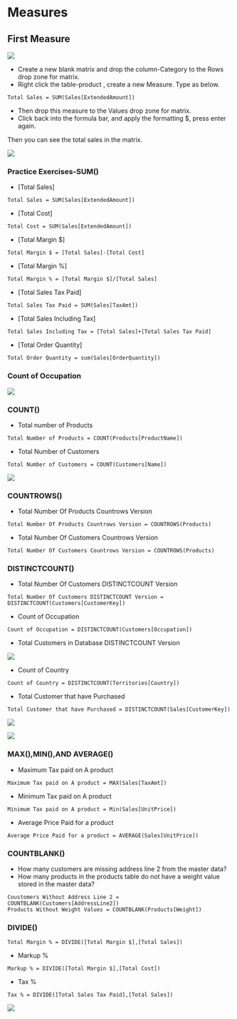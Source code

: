# Measures

## First Measure

![](.gitbook/assets/image%20%2811%29.png)

* Create a new blank matrix and drop the column-Category to the Rows drop zone for matrix. 
* Right click the table-product , create a new Measure. Type as below.

```text
Total Sales = SUM(Sales[ExtendedAmount])

```

* Then drop this measure to the Values drop zone for matrix.
* Click back into the formula bar, and apply the formatting $, press enter again.

Then you can see the total sales in the matrix.

![](.gitbook/assets/image%20%2870%29.png)

### Practice Exercises-SUM\(\)

* \[Total Sales\]

```text
Total Sales = SUM(Sales[ExtendedAmount])
```

* \[Total Cost\]

```text
Total Cost = SUM(Sales[ExtendedAmount])
```

* \[Total Margin $\]

```text
Total Margin $ = [Total Sales]-[Total Cost]
```

* \[Total Margin %\]

```text
Total Margin % = [Total Margin $]/[Total Sales]
```

* \[Total Sales Tax Paid\]

```text
Total Sales Tax Paid = SUM(Sales[TaxAmt])
```

* \[Total Sales Including Tax\]

```text
Total Sales Including Tax = [Total Sales]+[Total Sales Tax Paid]
```

* \[Total Order Quantity\]

```text
Total Order Quantity = sum(Sales[OrderQuantity])
```

### Count of Occupation

![](.gitbook/assets/image%20%2869%29.png)

### 

### COUNT\(\)

* Total number of Products

```text
Total Number of Products = COUNT(Products[ProductName])
```

* Total Number of Customers

```text
Total Number of Customers = COUNT(Customers[Name])
```

![](.gitbook/assets/image%20%2885%29.png)

### COUNTROWS\(\)

* Total Number Of Products Countrows Version

```text
Total Number Of Products Countrows Version = COUNTROWS(Products)
```

* Total Number Of Customers Countrows Version 

```text
Total Number Of Customers Countrows Version = COUNTROWS(Products)
```

### DISTINCTCOUNT\(\)

* Total Number Of Customers DISTINCTCOUNT Version 

```text
Total Number Of Customers DISTINCTCOUNT Version = DISTINCTCOUNT(Customers[CustomerKey])
```

* Count of Occupation

```text
Count of Occupation = DISTINCTCOUNT(Customers[Occupation])
```

* Total Customers in Database DISTINCTCOUNT Version

![](.gitbook/assets/image%20%2867%29.png)

* Count of Country

```text
Count of Country = DISTINCTCOUNT(Territories[Country])
```

* Total Customer that have Purchased

```text
Total Customer that have Purchased = DISTINCTCOUNT(Sales[CustomerKey])
```

![](.gitbook/assets/image%20%2821%29.png)

![](.gitbook/assets/image%20%2855%29.png)

### MAX\(\),MIN\(\),AND AVERAGE\(\)

* Maximum Tax paid on A product

```text
Maximum Tax paid on A product = MAX(Sales[TaxAmt])
```

* Minimum Tax paid on A product 

```text
Minimum Tax paid on A product = Min(Sales[UnitPrice])
```

* Average Price Paid for a product

```text
Average Price Paid for a product = AVERAGE(Sales[UnitPrice])
```

### COUNTBLANK\(\)

* How many customers are missing address line 2 from the master data?
* How many products in the products table do not have a weight value stored in the master data?

```text
Coustomers Without Address Line 2 = COUNTBLANK(Customers[AddressLine2])
Products Without Weight Values = COUNTBLANK(Products[Weight])
```

### DIVIDE\(\)

```text
Total Margin % = DIVIDE([Total Margin $],[Total Sales])
```

* Markup %

```text
Markup % = DIVIDE([Total Margin $],[Total Cost])
```

* Tax % 

```text
Tax % = DIVIDE([Total Sales Tax Paid],[Total Sales])
```

![](.gitbook/assets/image%20%2864%29.png)



